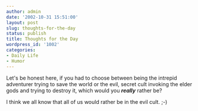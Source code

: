 ```yaml
---
author: admin
date: '2002-10-31 15:51:00'
layout: post
slug: thoughts-for-the-day
status: publish
title: Thoughts for the Day
wordpress_id: '1002'
categories:
- Daily Life
- Humor
---
```

Let's be honest here, if you had to choose between being the intrepid adventurer trying to save the world or the evil, secret cult invoking the elder gods and trying to destroy it, which would you <strong><em>really</em></strong> rather be?

I think we all know that all of us would rather be in the evil cult. ;-)
